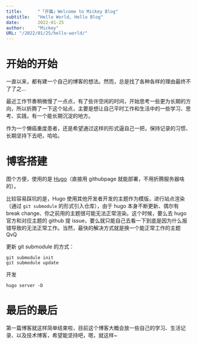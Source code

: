 ```yaml
---
title:      "「开篇」Welcome to Mickey Blog"
subtitle:   "Hello World, Hello Blog"
date:       2022-01-25
author:     "Mickey"
URL: "/2022/01/25/hello-world/"
---
```


# 开始的开始

一直以来，都有建一个自己的博客的想法。然而，总是找了各种各样的理由最终不了了之...

最近工作节奏稍微慢了一点点，有了些许空闲的时间，开始思考一些更为长期的方向，所以折腾了一下这个站点，主要是想让自己平时工作和生活中的一些学习、思考、实践，有一个能长期沉淀的地方。

作为一个懒癌重度患者，还是希望通过这样的形式逼自己一把，保持记录的习惯、长期坚持下去吧，哈哈。


# 博客搭建

图个方便，使用的是 [Hugo](https://gohugo.io/)（直接用 githubpage 就能部署，不用折腾服务器啥的）。

比较容易踩坑的是，Hugo 使用其他开发者开发的主题作为模版，进行站点渲染（通过 `git submodule` 的形式引入仓库），由于 hugo 本身不断更新、偶尔有 break change、你之前用的主题很可能无法正常渲染。这个时候，要么去 hugo 官方和对应主题的 github 提 issue，要么就只能自己去看一下到底是因为什么报错导致的无法正常工作。当然，最快的解决方式就是换一个能正常工作的主题 QvQ

更新 git submodule 的方式：

```
git submodule init
git submodule update
```

开发

```
hugo server -D
```

# 最后的最后

第一篇博客就这样简单结束啦，目前这个博客大概会放一些自己的学习、生活记录、以及技术博客，希望能坚持吧，嗯，就这样~